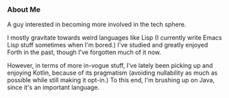
### About Me
A guy interested in becoming more involved in the tech sphere.

I mostly gravitate towards weird languages like Lisp (I currently
write Emacs Lisp stuff sometimes when I'm bored.) I've studied and
greatly enjoyed Forth in the past, though I've forgotten much of it
now.

However, in terms of more in-vogue stuff, I've lately been picking up
and enjoying Kotlin, because of its pragmatism (avoiding nullability
as much as possible while still making it opt-in.) To this end, I'm
brushing up on Java, since it's an important language.



